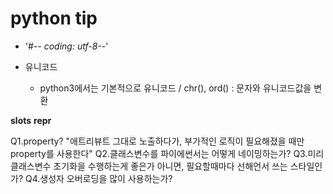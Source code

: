 # python tip
- '#-*- coding: utf-8-*-'

- 유니코드
    - python3에서는 기본적으로 유니코드 / chr(), ord() : 문자와 유니코드값을 변환
    


__slots__
__repr__

Q1.property? "애트리뷰트 그대로 노출하다가, 부가적인 로직이 필요해졌을 때만 property를 사용한다"
Q2.클래스변수를 파이에썬서는 어떻게 네이밍하는가?
Q3.미리 클래스변수 초기화을 수행하는게 좋은가 아니면, 필요할때마다 선해언서 쓰는 스타일인가?
Q4.생성자 오버로딩을 많이 사용하는가?
